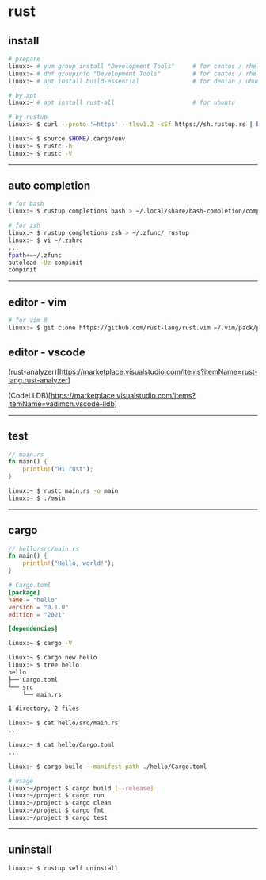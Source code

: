 # rust

## install

```bash
# prepare
linux:~ # yum group install "Development Tools"     # for centos / rhel
linux:~ # dnf groupinfo "Development Tools"         # for centos / rhel
linux:~ # apt install build-essential               # for debian / ubuntu

# by apt
linux:~ # apt install rust-all                      # for ubuntu

# by rustup
linux:~ $ curl --proto '=https' --tlsv1.2 -sSf https://sh.rustup.rs | bash

linux:~ $ source $HOME/.cargo/env
linux:~ $ rustc -h
linux:~ $ rustc -V
```

---

## auto completion

```bash
# for bash
linux:~ $ rustup completions bash > ~/.local/share/bash-completion/completions/rustup

# for zsh
linux:~ $ rustup completions zsh > ~/.zfunc/_rustup
linux:~ $ vi ~/.zshrc
...
fpath+=~/.zfunc
autoload -Uz compinit
compinit
```

---

## editor - vim

```bash
# for vim 8
linux:~ $ git clone https://github.com/rust-lang/rust.vim ~/.vim/pack/plugins/start/rust.vim
```

## editor - vscode

(rust-analyzer)[https://marketplace.visualstudio.com/items?itemName=rust-lang.rust-analyzer]

(CodeLLDB)[https://marketplace.visualstudio.com/items?itemName=vadimcn.vscode-lldb]

---

## test

```rust
// main.rs
fn main() {
    println!("Hi rust");
}
```

```bash
linux:~ $ rustc main.rs -o main
linux:~ $ ./main
```

---

## cargo

```rust
// hello/src/main.rs
fn main() {
    println!("Hello, world!");
}
```

```toml
# Cargo.toml
[package]
name = "hello"
version = "0.1.0"
edition = "2021"

[dependencies]
```

```bash
linux:~ $ cargo -V

linux:~ $ cargo new hello
linux:~ $ tree hello
hello
├── Cargo.toml
└── src
    └── main.rs

1 directory, 2 files

linux:~ $ cat hello/src/main.rs
...

linux:~ $ cat hello/Cargo.toml
...

linux:~ $ cargo build --manifest-path ./hello/Cargo.toml

# usage
linux:~/project $ cargo build [--release]
linux:~/project $ cargo run
linux:~/project $ cargo clean
linux:~/project $ cargo fmt
linux:~/project $ cargo test
```

---

## uninstall

```bash
linux:~ $ rustup self uninstall
```

